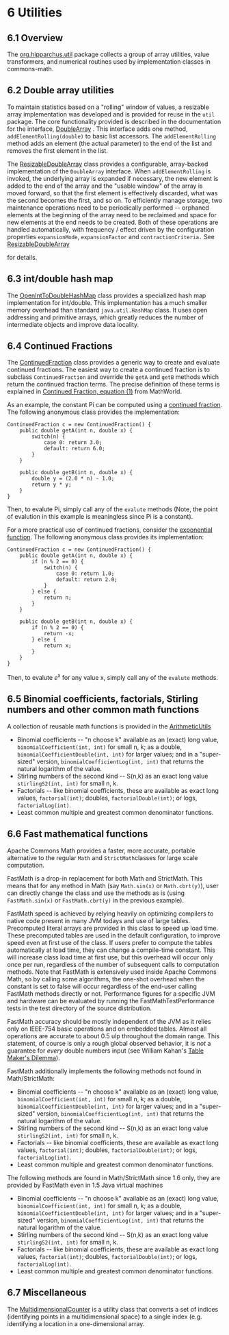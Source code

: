 
# 6 Utilities

## 6.1 Overview
The [    org.hipparchus.util](../apidocs/org/hipparchus/util/package-summary.html)
package collects a group of array utilities,
value transformers,  and numerical routines used by implementation classes in
commons-math.



## 6.2 Double array utilities
To maintain statistics based on a "rolling" window of values, a resizable
array implementation was developed and is provided for reuse in the
`util` package.  The core functionality provided is described in
the documentation for the interface,
[    DoubleArray](../apidocs/org/hipparchus/util/DoubleArray.html)
.  This interface adds one method,
`addElementRolling(double)` to basic list accessors.
The `addElementRolling` method adds an element
(the actual parameter) to the end of the list and removes the first element
in the list.

The [    ResizableDoubleArray](../apidocs/org/hipparchus/util/ResizableDoubleArray.html)
class provides a configurable, array-backed
implementation of the `DoubleArray` interface.
When `addElementRolling` is invoked, the underlying
array is expanded if necessary, the new element is added to the end of the
array and the "usable window" of the array is moved forward, so that
the first element is effectively discarded, what was the second becomes the
first, and so on.  To efficiently manage storage, two maintenance
operations need to be periodically performed -- orphaned elements at the
beginning of the array need to be reclaimed and space for new elements at
the end needs to be created.  Both of these operations are handled
automatically, with frequency / effect driven by the configuration
properties `expansionMode`, `expansionFactor` and
`contractionCriteria.`  See
[    ResizableDoubleArray](../apidocs/org/hipparchus/util/ResizableDoubleArray.html)

for details.



## 6.3 int/double hash map
The [    OpenIntToDoubleHashMap](../apidocs/org/hipparchus/util/OpenIntToDoubleHashMap.html)
class provides a specialized hash map
implementation for int/double. This implementation has a much smaller memory
overhead than standard `java.util.HashMap` class. It uses open addressing
and primitive arrays, which greatly reduces the number of intermediate objects and
improve data locality.



## 6.4 Continued Fractions
The [    ContinuedFraction](../apidocs/org/hipparchus/util/ContinuedFraction.html)
class provides a generic way to create and evaluate
continued fractions.  The easiest way to create a continued fraction is
to subclass `ContinuedFraction` and override the
`getA` and `getB` methods which return
the continued fraction terms.  The precise definition of these terms is
explained in [    Continued Fraction, equation (1)](http://mathworld.wolfram.com/ContinuedFraction.html)
from MathWorld.

As an example, the constant Pi can be computed using a [continued fraction](http://functions.wolfram.com/Constants/Pi/10/0002/).  The following anonymous class
provides the implementation:

    ContinuedFraction c = new ContinuedFraction() {
        public double getA(int n, double x) {
            switch(n) {
                case 0: return 3.0;
                default: return 6.0;
            }
        }
        
        public double getB(int n, double x) {
            double y = (2.0 * n) - 1.0;
            return y * y;
        }
    }

Then, to evalute Pi, simply call any of the `evalute` methods
(Note, the point of evalution in this example is meaningless since Pi is a
constant).

For a more practical use of continued fractions, consider the [exponential function](http://functions.wolfram.com/ElementaryFunctions/Exp/10/).
The following anonymous class provides its implementation:

    ContinuedFraction c = new ContinuedFraction() {
        public double getA(int n, double x) {
            if (n % 2 == 0) {
                switch(n) {
                    case 0: return 1.0;
                    default: return 2.0;
                }
            } else {
                return n;
            }
        }
        
        public double getB(int n, double x) {
            if (n % 2 == 0) {
                return -x;
            } else {
                return x;
            }
        }
    }

Then, to evalute <i>e</i><sup>x</sup> for any value x, simply call any of the
`evalute` methods.



## 6.5 Binomial coefficients, factorials, Stirling numbers and other common math functions
A collection of reusable math functions is provided in the
[ArithmeticUtils](../apidocs/org/hipparchus/util/ArithmeticUtils.html)
* Binomial coefficients -- "n choose k" available as an (exact) long value, `binomialCoefficient(int, int)` for small n, k; as a double, `binomialCoefficientDouble(int, int)` for larger values; and in a "super-sized" version, `binomialCoefficientLog(int, int)` that returns the natural logarithm of the value.
* Stirling numbers of the second kind -- S(n,k) as an exact long value `stirlingS2(int, int)` for small n, k.
* Factorials -- like binomial coefficients, these are available as exact long values, `factorial(int)`; doubles, `factorialDouble(int)`; or logs, `factorialLog(int)`.
* Least common multiple and greatest common denominator functions.




## 6.6 Fast mathematical functions
Apache Commons Math provides a faster, more accurate, portable alternative
to the regular `Math` and `StrictMath`classes for large
scale computation.

FastMath is a drop-in replacement for both Math and StrictMath. This
means that for any method in Math (say `Math.sin(x)` or
`Math.cbrt(y)`), user can directly change the class and use the
methods as is (using `FastMath.sin(x)` or `FastMath.cbrt(y)`
in the previous example).

FastMath speed is achieved by relying heavily on optimizing compilers to
native code present in many JVM todays and use of large tables. Precomputed
literal arrays are provided in this class to speed up load time. These
precomputed tables are used in the default configuration, to improve speed
even at first use of the class. If users prefer to compute the tables
automatically at load time, they can change a compile-time constant. This will
increase class load time at first use, but this overhead will occur only once
per run, regardless of the number of subsequent calls to computation methods.
Note that FastMath is extensively used inside Apache Commons Math, so by
calling some algorithms, the one-shot overhead when the constant is set to
false will occur regardless of the end-user calling FastMath methods directly
or not. Performance figures for a specific JVM and hardware can be evaluated by
running the FastMathTestPerformance tests in the test directory of the source
distribution.

FastMath accuracy should be mostly independent of the JVM as it relies only
on IEEE-754 basic operations and on embedded tables. Almost all operations
are accurate to about 0.5 ulp throughout the domain range. This statement, of
course is only a rough global observed behavior, it is <em>not</em> a guarantee
for <em>every</em> double numbers input (see William Kahan's <a
href="http://en.wikipedia.org/wiki/Rounding#The_table-maker.27s_dilemma">Table
Maker's Dilemma</a>).

FastMath additionally implements the following methods not found in Math/StrictMath:
* Binomial coefficients -- "n choose k" available as an (exact) long value, `binomialCoefficient(int, int)` for small n, k; as a double, `binomialCoefficientDouble(int, int)` for larger values; and in a "super-sized" version, `binomialCoefficientLog(int, int)` that returns the natural logarithm of the value.
* Stirling numbers of the second kind -- S(n,k) as an exact long value `stirlingS2(int, int)` for small n, k.
* Factorials -- like binomial coefficients, these are available as exact long values, `factorial(int)`; doubles, `factorialDouble(int)`; or logs, `factorialLog(int)`.
* Least common multiple and greatest common denominator functions.

The following methods are found in Math/StrictMath since 1.6 only, they are
provided by FastMath even in 1.5 Java virtual machines
* Binomial coefficients -- "n choose k" available as an (exact) long value, `binomialCoefficient(int, int)` for small n, k; as a double, `binomialCoefficientDouble(int, int)` for larger values; and in a "super-sized" version, `binomialCoefficientLog(int, int)` that returns the natural logarithm of the value.
* Stirling numbers of the second kind -- S(n,k) as an exact long value `stirlingS2(int, int)` for small n, k.
* Factorials -- like binomial coefficients, these are available as exact long values, `factorial(int)`; doubles, `factorialDouble(int)`; or logs, `factorialLog(int)`.
* Least common multiple and greatest common denominator functions.




## 6.7 Miscellaneous
The [    MultidimensionalCounter](../apidocs/org/hipparchus/util/MultidimensionalCounter.html)
is a utility class that converts a set of indices
(identifying points in a multidimensional space) to a single index (e.g. identifying
a location in a one-dimensional array.



